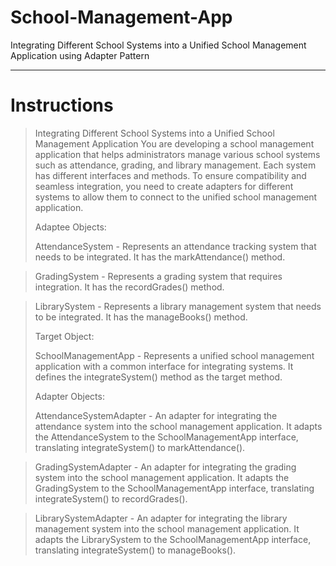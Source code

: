 # School-Management-App
Integrating Different School Systems into a Unified School Management Application using Adapter Pattern

--- 

# Instructions
>Integrating Different School Systems into a Unified School Management Application
>You are developing a school management application that helps administrators manage various school systems such as attendance, grading, and library management. Each system has different interfaces and methods. To ensure compatibility and seamless integration, you need to create adapters for different systems to allow them to connect to the unified school management application.
>
>Adaptee Objects:
>
>AttendanceSystem - Represents an attendance tracking system that needs to be integrated. It has the markAttendance() method.

>GradingSystem - Represents a grading system that requires integration. It has the recordGrades() method.

>LibrarySystem - Represents a library management system that needs to be integrated. It has the manageBooks() method.
>
>Target Object:
>
>SchoolManagementApp - Represents a unified school management application with a common interface for integrating systems. It defines the integrateSystem() method as the target method.
>
>Adapter Objects:
>
>AttendanceSystemAdapter - An adapter for integrating the attendance system into the school management application. It adapts the AttendanceSystem to the SchoolManagementApp interface, translating integrateSystem() to markAttendance().

>GradingSystemAdapter - An adapter for integrating the grading system into the school management application. It adapts the GradingSystem to the SchoolManagementApp interface, translating integrateSystem() to recordGrades().

>LibrarySystemAdapter - An adapter for integrating the library management system into the school management application. It adapts the LibrarySystem to the SchoolManagementApp interface, translating integrateSystem() to manageBooks().
